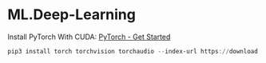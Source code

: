 # ML.Deep-Learning

Install PyTorch With CUDA: [PyTorch - Get Started](https://pytorch.org/get-started/locally/)
```powershell
pip3 install torch torchvision torchaudio --index-url https://download.pytorch.org/whl/cu117
```